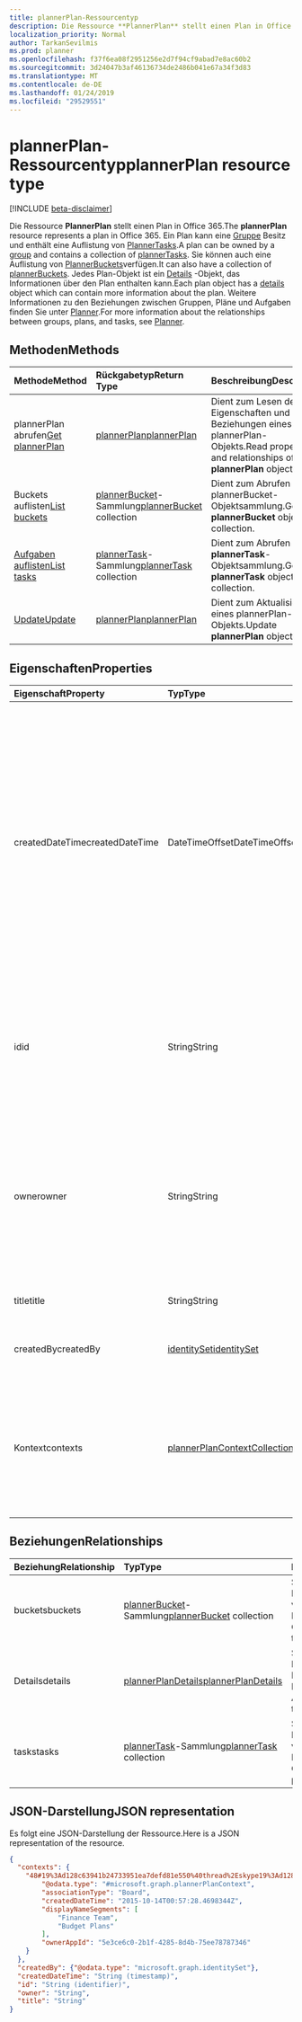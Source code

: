 ```yaml
---
title: plannerPlan-Ressourcentyp
description: Die Ressource **PlannerPlan** stellt einen Plan in Office 365. Ein Plan kann eine Gruppe Besitz und enthält eine Auflistung von PlannerTasks. Sie können auch eine Auflistung von PlannerBuckets verfügen. Jedes Plan-Objekt ist ein Details-Objekt, das Informationen über den Plan enthalten kann. Weitere Informationen zu den Beziehungen zwischen Gruppen, Pläne und Aufgaben finden Sie unter Planner.
localization_priority: Normal
author: TarkanSevilmis
ms.prod: planner
ms.openlocfilehash: f37f6ea08f2951256e2d7f94cf9abad7e8ac60b2
ms.sourcegitcommit: 3d24047b3af46136734de2486b041e67a34f3d83
ms.translationtype: MT
ms.contentlocale: de-DE
ms.lasthandoff: 01/24/2019
ms.locfileid: "29529551"
---
```

# <a name="plannerplan-resource-type"></a><span data-ttu-id="70c58-107">plannerPlan-Ressourcentyp</span><span class="sxs-lookup"><span data-stu-id="70c58-107">plannerPlan resource type</span></span>

[!INCLUDE [beta-disclaimer](../../includes/beta-disclaimer.md)]

<span data-ttu-id="70c58-108">Die Ressource **PlannerPlan** stellt einen Plan in Office 365.</span><span class="sxs-lookup"><span data-stu-id="70c58-108">The **plannerPlan** resource represents a plan in Office 365.</span></span> <span data-ttu-id="70c58-109">Ein Plan kann eine [Gruppe](group.md) Besitz und enthält eine Auflistung von [PlannerTasks](plannertask.md).</span><span class="sxs-lookup"><span data-stu-id="70c58-109">A plan can be owned by a [group](group.md) and contains a collection of [plannerTasks](plannertask.md).</span></span> <span data-ttu-id="70c58-110">Sie können auch eine Auflistung von [PlannerBuckets](plannerbucket.md)verfügen.</span><span class="sxs-lookup"><span data-stu-id="70c58-110">It can also have a collection of [plannerBuckets](plannerbucket.md).</span></span> <span data-ttu-id="70c58-111">Jedes Plan-Objekt ist ein [Details](plannerplandetails.md) -Objekt, das Informationen über den Plan enthalten kann.</span><span class="sxs-lookup"><span data-stu-id="70c58-111">Each plan object has a [details](plannerplandetails.md) object which can contain more information about the plan.</span></span> <span data-ttu-id="70c58-112">Weitere Informationen zu den Beziehungen zwischen Gruppen, Pläne und Aufgaben finden Sie unter [Planner](planner-overview.md).</span><span class="sxs-lookup"><span data-stu-id="70c58-112">For more information about the relationships between groups, plans, and tasks, see [Planner](planner-overview.md).</span></span>



## <a name="methods"></a><span data-ttu-id="70c58-113">Methoden</span><span class="sxs-lookup"><span data-stu-id="70c58-113">Methods</span></span>

| <span data-ttu-id="70c58-114">Methode</span><span class="sxs-lookup"><span data-stu-id="70c58-114">Method</span></span>           | <span data-ttu-id="70c58-115">Rückgabetyp</span><span class="sxs-lookup"><span data-stu-id="70c58-115">Return Type</span></span>    |<span data-ttu-id="70c58-116">Beschreibung</span><span class="sxs-lookup"><span data-stu-id="70c58-116">Description</span></span>|
|:---------------|:--------|:----------|
|<span data-ttu-id="70c58-117">plannerPlan abrufen</span><span class="sxs-lookup"><span data-stu-id="70c58-117">[Get plannerPlan](../api/plannerplan-get.md)</span></span> | [<span data-ttu-id="70c58-118">plannerPlan</span><span class="sxs-lookup"><span data-stu-id="70c58-118">plannerPlan</span></span>](plannerplan.md) |<span data-ttu-id="70c58-119">Dient zum Lesen der Eigenschaften und Beziehungen eines plannerPlan-Objekts.</span><span class="sxs-lookup"><span data-stu-id="70c58-119">Read properties and relationships of **plannerPlan** object.</span></span>|
|<span data-ttu-id="70c58-120">Buckets auflisten</span><span class="sxs-lookup"><span data-stu-id="70c58-120">[List buckets](../api/plannerplan-list-buckets.md)</span></span> |<span data-ttu-id="70c58-121">[plannerBucket](plannerbucket.md)-Sammlung</span><span class="sxs-lookup"><span data-stu-id="70c58-121">[plannerBucket](plannerbucket.md) collection</span></span>| <span data-ttu-id="70c58-122">Dient zum Abrufen einer plannerBucket-Objektsammlung.</span><span class="sxs-lookup"><span data-stu-id="70c58-122">Get a **plannerBucket** object collection.</span></span>|
|[<span data-ttu-id="70c58-123">Aufgaben auflisten</span><span class="sxs-lookup"><span data-stu-id="70c58-123">List tasks</span></span>](../api/plannerplan-list-tasks.md) |<span data-ttu-id="70c58-124">[plannerTask](plannertask.md)-Sammlung</span><span class="sxs-lookup"><span data-stu-id="70c58-124">[plannerTask](plannertask.md) collection</span></span>| <span data-ttu-id="70c58-125">Dient zum Abrufen einer **plannerTask**-Objektsammlung.</span><span class="sxs-lookup"><span data-stu-id="70c58-125">Get a **plannerTask** object collection.</span></span>|
|[<span data-ttu-id="70c58-126">Update</span><span class="sxs-lookup"><span data-stu-id="70c58-126">Update</span></span>](../api/plannerplan-update.md) | [<span data-ttu-id="70c58-127">plannerPlan</span><span class="sxs-lookup"><span data-stu-id="70c58-127">plannerPlan</span></span>](plannerplan.md) |<span data-ttu-id="70c58-128">Dient zum Aktualisieren eines plannerPlan-Objekts.</span><span class="sxs-lookup"><span data-stu-id="70c58-128">Update **plannerPlan** object.</span></span> |

## <a name="properties"></a><span data-ttu-id="70c58-129">Eigenschaften</span><span class="sxs-lookup"><span data-stu-id="70c58-129">Properties</span></span>
| <span data-ttu-id="70c58-130">Eigenschaft</span><span class="sxs-lookup"><span data-stu-id="70c58-130">Property</span></span>     | <span data-ttu-id="70c58-131">Typ</span><span class="sxs-lookup"><span data-stu-id="70c58-131">Type</span></span>   |<span data-ttu-id="70c58-132">Beschreibung</span><span class="sxs-lookup"><span data-stu-id="70c58-132">Description</span></span>|
|:---------------|:--------|:----------|
|<span data-ttu-id="70c58-133">createdDateTime</span><span class="sxs-lookup"><span data-stu-id="70c58-133">createdDateTime</span></span>|<span data-ttu-id="70c58-134">DateTimeOffset</span><span class="sxs-lookup"><span data-stu-id="70c58-134">DateTimeOffset</span></span>|<span data-ttu-id="70c58-p103">Schreibgeschützt. Datum und Uhrzeit der Erstellung des Plans. Der Timestamp-Typ stellt die Datums- und Uhrzeitinformationen mithilfe des ISO 8601-Formats dar und wird immer in UTC-Zeit angegeben. Mitternacht UTC-Zeit am 1. Januar 2014 würde z. B. wie folgt aussehen: `'2014-01-01T00:00:00Z'`</span><span class="sxs-lookup"><span data-stu-id="70c58-p103">Read-only. Date and time at which the plan is created. The Timestamp type represents date and time information using ISO 8601 format and is always in UTC time. For example, midnight UTC on Jan 1, 2014 would look like this: `'2014-01-01T00:00:00Z'`</span></span>|
|<span data-ttu-id="70c58-139">id</span><span class="sxs-lookup"><span data-stu-id="70c58-139">id</span></span>|<span data-ttu-id="70c58-140">String</span><span class="sxs-lookup"><span data-stu-id="70c58-140">String</span></span>| <span data-ttu-id="70c58-141">Schreibgeschützt.</span><span class="sxs-lookup"><span data-stu-id="70c58-141">Read-only.</span></span> <span data-ttu-id="70c58-142">ID des Plans.</span><span class="sxs-lookup"><span data-stu-id="70c58-142">ID of the plan.</span></span> <span data-ttu-id="70c58-143">Es ist eine 28 Zeichen lang und Groß-/Kleinschreibung beachtet.</span><span class="sxs-lookup"><span data-stu-id="70c58-143">It is 28 characters long and case-sensitive.</span></span> <span data-ttu-id="70c58-144">[Format Validierung](tasks-identifiers-disclaimer.md) erfolgt für den Dienst.</span><span class="sxs-lookup"><span data-stu-id="70c58-144">[Format validation](tasks-identifiers-disclaimer.md) is done on the service.</span></span>|
|<span data-ttu-id="70c58-145">owner</span><span class="sxs-lookup"><span data-stu-id="70c58-145">owner</span></span>|<span data-ttu-id="70c58-146">String</span><span class="sxs-lookup"><span data-stu-id="70c58-146">String</span></span>|<span data-ttu-id="70c58-147">Die ID der [Gruppe](group.md) , die den Plan besitzt.</span><span class="sxs-lookup"><span data-stu-id="70c58-147">ID of the [Group](group.md) that owns the plan.</span></span> <span data-ttu-id="70c58-148">Eine gültige Gruppe muss vorhanden sein, bevor Sie dieses Feld festgelegt werden kann.</span><span class="sxs-lookup"><span data-stu-id="70c58-148">A valid group must exist before this field can be set.</span></span> <span data-ttu-id="70c58-149">Diese Eigenschaft kann nicht aktualisiert werden, nachdem er festgelegt wurde.</span><span class="sxs-lookup"><span data-stu-id="70c58-149">After it is set, this property can’t be updated.</span></span>|
|<span data-ttu-id="70c58-150">title</span><span class="sxs-lookup"><span data-stu-id="70c58-150">title</span></span>|<span data-ttu-id="70c58-151">String</span><span class="sxs-lookup"><span data-stu-id="70c58-151">String</span></span>|<span data-ttu-id="70c58-p106">Erforderlich.  Der Titel des Plans.</span><span class="sxs-lookup"><span data-stu-id="70c58-p106">Required. Title of the plan.</span></span>|
|<span data-ttu-id="70c58-154">createdBy</span><span class="sxs-lookup"><span data-stu-id="70c58-154">createdBy</span></span>|[<span data-ttu-id="70c58-155">identitySet</span><span class="sxs-lookup"><span data-stu-id="70c58-155">identitySet</span></span>](identityset.md)|<span data-ttu-id="70c58-p107">Schreibgeschützt. Der Benutzer, der den Plan erstellt hat.</span><span class="sxs-lookup"><span data-stu-id="70c58-p107">Read-only. The user who created the plan.</span></span>|
|<span data-ttu-id="70c58-158">Kontext</span><span class="sxs-lookup"><span data-stu-id="70c58-158">contexts</span></span>|[<span data-ttu-id="70c58-159">plannerPlanContextCollection</span><span class="sxs-lookup"><span data-stu-id="70c58-159">plannerPlanContextCollection</span></span>](plannerplancontextcollection.md)| <span data-ttu-id="70c58-160">Schreibgeschützt.</span><span class="sxs-lookup"><span data-stu-id="70c58-160">Read-only.</span></span> <span data-ttu-id="70c58-161">Zusätzliche Benutzererlebnis, in denen dieser Plan verwendet wird, dargestellt als [PlannerPlanContext](plannerplancontext.md) Einträge.</span><span class="sxs-lookup"><span data-stu-id="70c58-161">Additional user experiences in which this plan is used, represented as [plannerPlanContext](plannerplancontext.md) entries.</span></span>|

## <a name="relationships"></a><span data-ttu-id="70c58-162">Beziehungen</span><span class="sxs-lookup"><span data-stu-id="70c58-162">Relationships</span></span>
| <span data-ttu-id="70c58-163">Beziehung</span><span class="sxs-lookup"><span data-stu-id="70c58-163">Relationship</span></span> | <span data-ttu-id="70c58-164">Typ</span><span class="sxs-lookup"><span data-stu-id="70c58-164">Type</span></span>   |<span data-ttu-id="70c58-165">Beschreibung</span><span class="sxs-lookup"><span data-stu-id="70c58-165">Description</span></span>|
|:---------------|:--------|:----------|
|<span data-ttu-id="70c58-166">buckets</span><span class="sxs-lookup"><span data-stu-id="70c58-166">buckets</span></span>|<span data-ttu-id="70c58-167">[plannerBucket](plannerbucket.md)-Sammlung</span><span class="sxs-lookup"><span data-stu-id="70c58-167">[plannerBucket](plannerbucket.md) collection</span></span>| <span data-ttu-id="70c58-p109">Schreibgeschützt. Lässt Nullwerte zu. Sammlung von Buckets im Plan.</span><span class="sxs-lookup"><span data-stu-id="70c58-p109">Read-only. Nullable. Collection of buckets in the plan.</span></span>|
|<span data-ttu-id="70c58-171">Details</span><span class="sxs-lookup"><span data-stu-id="70c58-171">details</span></span>|[<span data-ttu-id="70c58-172">plannerPlanDetails</span><span class="sxs-lookup"><span data-stu-id="70c58-172">plannerPlanDetails</span></span>](plannerplandetails.md)| <span data-ttu-id="70c58-p110">Schreibgeschützt. Lässt Nullwerte zu. Weitere Details über den Plan.</span><span class="sxs-lookup"><span data-stu-id="70c58-p110">Read-only. Nullable. Additional details about the plan.</span></span>|
|<span data-ttu-id="70c58-176">tasks</span><span class="sxs-lookup"><span data-stu-id="70c58-176">tasks</span></span>|<span data-ttu-id="70c58-177">[plannerTask](plannertask.md)-Sammlung</span><span class="sxs-lookup"><span data-stu-id="70c58-177">[plannerTask](plannertask.md) collection</span></span>| <span data-ttu-id="70c58-p111">Schreibgeschützt. Lässt Nullwerte zu. Sammlung von Aufgaben im Plan.</span><span class="sxs-lookup"><span data-stu-id="70c58-p111">Read-only. Nullable. Collection of tasks in the plan.</span></span>|

## <a name="json-representation"></a><span data-ttu-id="70c58-181">JSON-Darstellung</span><span class="sxs-lookup"><span data-stu-id="70c58-181">JSON representation</span></span>

<span data-ttu-id="70c58-182">Es folgt eine JSON-Darstellung der Ressource.</span><span class="sxs-lookup"><span data-stu-id="70c58-182">Here is a JSON representation of the resource.</span></span>

<!-- {
  "blockType": "resource",
  "optionalProperties": [

  ],
  "@odata.type": "microsoft.graph.plannerPlan"
}-->

```json
{
  "contexts": {
    "48#19%3Ad128c63941b24733951ea7defd81e550%40thread%2Eskype19%3Ad128c63941b24733951ea7defd81e550%40thread%2Eskype": {
        "@odata.type": "#microsoft.graph.plannerPlanContext",
        "associationType": "Board",
        "createdDateTime": "2015-10-14T00:57:28.4698344Z",
        "displayNameSegments": [
            "Finance Team",
            "Budget Plans"
        ],
        "ownerAppId": "5e3ce6c0-2b1f-4285-8d4b-75ee78787346"
    }
  },
  "createdBy": {"@odata.type": "microsoft.graph.identitySet"},
  "createdDateTime": "String (timestamp)",
  "id": "String (identifier)",
  "owner": "String",
  "title": "String"
}

```

<!-- uuid: 8fcb5dbc-d5aa-4681-8e31-b001d5168d79
2015-10-25 14:57:30 UTC -->
<!--
{
  "type": "#page.annotation",
  "description": "plannerPlan resource",
  "keywords": "",
  "section": "documentation",
  "tocPath": "",
  "suppressions": [
    "Error: /api-reference/beta/resources/plannerplan.md:\r\n      Exception processing links.\r\n    System.ArgumentException: Link Definition was null. Link text: !INCLUDE [beta-disclaimer](../../includes/beta-disclaimer.md)\r\n      at ApiDoctor.Validation.DocFile.get_LinkDestinations()\r\n      at ApiDoctor.Validation.DocSet.ValidateLinks(Boolean includeWarnings, String[] relativePathForFiles, IssueLogger issues, Boolean requireFilenameCaseMatch, Boolean printOrphanedFiles)"
  ]
}
-->
